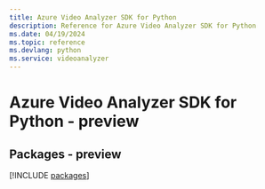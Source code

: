 ```yaml
---
title: Azure Video Analyzer SDK for Python
description: Reference for Azure Video Analyzer SDK for Python
ms.date: 04/19/2024
ms.topic: reference
ms.devlang: python
ms.service: videoanalyzer
---
```

# Azure Video Analyzer SDK for Python - preview
## Packages - preview
[!INCLUDE [packages](video-analyzer-index.md)]